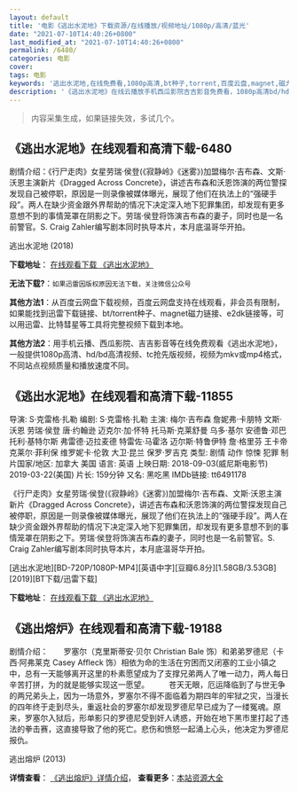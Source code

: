 ```yaml
---
layout: default
title: '电影《逃出水泥地》下载资源/在线播放/视频地址/1080p/高清/蓝光'
date: "2021-07-10T14:40:26+0800"
last_modified_at: "2021-07-10T14:40:26+0800"
permalink: /6480/
categories: 电影
cover:
tags: 电影
keywords: '逃出水泥地,在线免费看,1080p高清,bt种子,torrent,百度云盘,magnet,磁力链,迅雷下载资源'
description: '《逃出水泥地》在线云播放手机西瓜影院吉吉影音免费看，1080p高清bd/hd未删减完整版和tc抢先枪版，mkv/mp4格式，附带bt/torrent种子、magnet/磁力链、百度云盘、网盘资源迅雷下载链接'
---
```


>内容采集生成，如果链接失效，多试几个。


## 《逃出水泥地》在线观看和高清下载-6480

剧情介绍：《行尸走肉》女星劳瑞·侯登(《寂静岭》《迷雾》)加盟梅尔·吉布森、文斯·沃恩主演新片《Dragged Across Concrete》，讲述吉布森和沃恩饰演的两位警探发现自己被停职，原因是一则录像被媒体曝光，展现了他们在执法上的“强硬手段”。两人在缺少资金跟外界帮助的情况下决定深入地下犯罪集团，却发现有更多意想不到的事情笼罩在阴影之下。劳瑞·侯登将饰演吉布森的妻子，同时也是一名前警官。S. Craig Zahler编写剧本同时执导本片，本月底温哥华开拍。


逃出水泥地 (2018)

**下载地址**： [在线观看下载 《逃出水泥地》](https://www.btbtdy.me/btdy/dy14872.html) 


**无法下载?**：`如果迅雷因版权原因无法下载，关注微信公众号 `

**其他方法1**：从百度云网盘下载视频，百度云网盘支持在线观看，非会员有限制，如果能找到迅雷下载链接、bt/torrent种子、magnet磁力链接、e2dk链接等，可以用迅雷、比特彗星等工具将完整视频下载到本地。

**其他方法2**：用手机云播、西瓜影院、吉吉影音等在线免费观看《逃出水泥地》，一般提供1080p高清、hd/bd高清视频、tc抢先版视频，视频为mkv或mp4格式，不同站点视频质量和播放速度不同。


## 《逃出水泥地》在线观看和高清下载-11855

导演: S·克雷格·扎勒 编剧: S·克雷格·扎勒 主演: 梅尔·吉布森 詹妮弗·卡朋特 文斯·沃恩 劳瑞·侯登 唐·约翰逊 迈克尔·加·怀特 托马斯·克莱舒曼 乌多·基尔 安德鲁·邓巴 托利·基特尔斯 弗雷德·迈拉麦德 特雷佐·马霍洛 迈尔斯·特鲁伊特 詹·格里芬 王卡帝 克莱尔·菲利保 维罗妮卡·伦敦 大卫·昆兰 保罗·罗吉克 类型: 剧情 动作 惊悚 犯罪 制片国家/地区: 加拿大 美国 语言: 英语 上映日期: 2018-09-03(威尼斯电影节) 2019-03-22(美国) 片长: 159分钟 又名: 黑吃黑 IMDb链接: tt6491178

《行尸走肉》女星劳瑞·侯登(《寂静岭》《迷雾》)加盟梅尔·吉布森、文斯·沃恩主演新片《Dragged Across Concrete》，讲述吉布森和沃恩饰演的两位警探发现自己被停职，原因是一则录像被媒体曝光，展现了他们在执法上的“强硬手段”。两人在缺少资金跟外界帮助的情况下决定深入地下犯罪集团，却发现有更多意想不到的事情笼罩在阴影之下。劳瑞·侯登将饰演吉布森的妻子，同时也是一名前警官。S. Craig Zahler编写剧本同时执导本片，本月底温哥华开拍。


[逃出水泥地][BD-720P/1080P-MP4][英语中字][豆瓣6.8分][1.58GB/3.53GB][2019][BT下载/迅雷下载]

**下载地址**： [在线观看下载 《逃出水泥地》](https://www.btdx8.com/torrent/tcsnd_2019.html) 


## 《逃出熔炉》在线观看和高清下载-19188

剧情介绍：　　罗塞尔（克里斯蒂安·贝尔 Christian Bale 饰）和弟弟罗德尼（卡西·阿弗莱克 Casey Affleck 饰）相依为命的生活在穷困而又闭塞的工业小镇之中，总有一天能够离开这里的朴素愿望成为了支撑兄弟两人了唯一动力，两人每日辛苦打拼，为的就是能够实现这一愿望。  　　苍天无眼，厄运降临到了与世无争的两兄弟头上，因为一场意外，罗塞尔不得不面临着为期四年的牢狱之灾，当漫长的四年终于走到尽头，重返社会的罗塞尔却发现罗德尼早已成为了一缕冤魂。原来，罗塞尔入狱后，形单影只的罗德尼受到奸人诱惑，开始在地下黑市里打起了违法的拳击赛，这直接导致了他的死亡。悲伤和愤怒一起涌上心头，他决定为罗德尼报仇。


逃出熔炉 (2013)

**详情查看**： [《逃出熔炉》详情介绍](/movie/19188/)， **查看更多**：[本站资源大全](/movie/t/all/)

